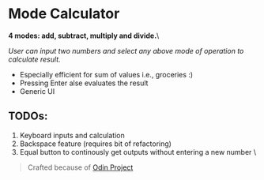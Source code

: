 # Mode Calculator 
**4 modes: add, subtract, multiply and divide.**\

*User can input two numbers and select any above mode of operation to calculate result.*
- Especially efficient for sum of values i.e., groceries :)
- Pressing Enter alse evaluates the result
- Generic UI

## TODOs:
1. Keyboard inputs and calculation
2. Backspace feature (requires bit of refactoring)
3. Equal button to continously get outputs without entering a new number \


>Crafted because of [Odin Project](theOdinProject.com)
